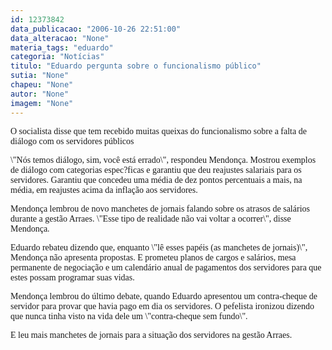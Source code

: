 ```yaml
---
id: 12373842
data_publicacao: "2006-10-26 22:51:00"
data_alteracao: "None"
materia_tags: "eduardo"
categoria: "Notícias"
titulo: "Eduardo pergunta sobre o funcionalismo público"
sutia: "None"
chapeu: "None"
autor: "None"
imagem: "None"
---
```

<p><P><FONT face=Verdana>O socialista disse que tem recebido muitas queixas do funcionalismo sobre a falta de diálogo com os servidores públicos</FONT></P></p>
<p><P><FONT face=Verdana>\"Nós temos diálogo, sim, você está errado\", respondeu Mendonça. Mostrou exemplos de diálogo com categorias espec?ficas e garantiu que deu reajustes salariais para os servidores. Garantiu que concedeu uma média de dez pontos percentuais a mais, na média, em reajustes acima da inflação aos servidores.</FONT></P></p>
<p><P><FONT face=Verdana>Mendonça lembrou de novo manchetes de jornais falando sobre os atrasos de salários durante a gestão Arraes. \"Esse tipo de realidade não vai voltar a ocorrer\", disse Mendonça.</FONT></P></p>
<p><P><FONT face=Verdana>Eduardo rebateu dizendo que, enquanto \"lê esses papéis (as manchetes de jornais)\", Mendonça não apresenta propostas. E prometeu planos de cargos e salários, mesa permanente de negociação e um calendário anual de pagamentos dos servidores para que estes possam programar suas vidas.</FONT></P></p>
<p><P><FONT face=Verdana>Mendonça lembrou do último debate, quando Eduardo apresentou um contra-cheque de servidor para provar que havia pago em dia os servidores. O pefelista ironizou dizendo que nunca tinha visto na vida dele um \"contra-cheque sem fundo\".</FONT></P></p>
<p><P><FONT face=Verdana>E leu mais manchetes de jornais para a situação dos servidores na gestão Arraes.</FONT></P> </p>
